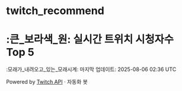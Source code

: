 # twitch_recommend
# :큰_보라색_원: 실시간 트위치 시청자수 Top 5


:모래가_내려오고_있는_모래시계: 마지막 업데이트: 2025-08-06 02:36 UTC

Powered by [Twitch API](https://dev.twitch.tv/docs/api/reference) · 자동화 봇